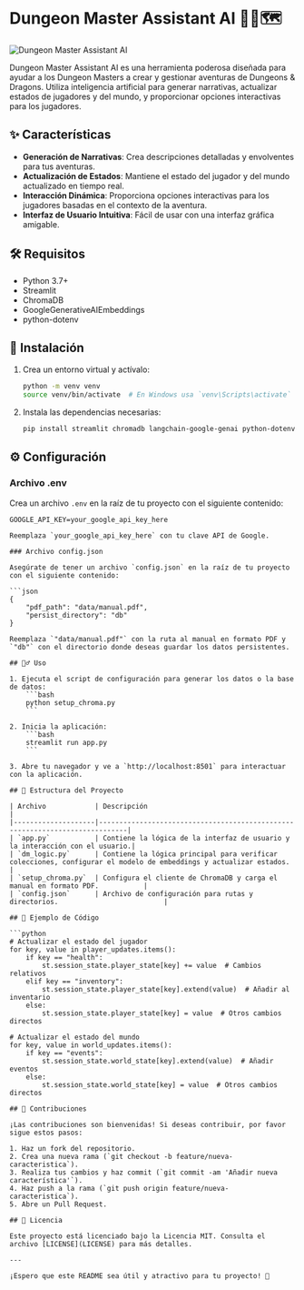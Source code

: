 # Dungeon Master Assistant AI 🧙‍♂️🗺️

![Dungeon Master Assistant AI](https://your-image-url.com/banner.png)

Dungeon Master Assistant AI es una herramienta poderosa diseñada para ayudar a los Dungeon Masters a crear y gestionar aventuras de Dungeons & Dragons. Utiliza inteligencia artificial para generar narrativas, actualizar estados de jugadores y del mundo, y proporcionar opciones interactivas para los jugadores.

## ✨ Características

- **Generación de Narrativas**: Crea descripciones detalladas y envolventes para tus aventuras.
- **Actualización de Estados**: Mantiene el estado del jugador y del mundo actualizado en tiempo real.
- **Interacción Dinámica**: Proporciona opciones interactivas para los jugadores basadas en el contexto de la aventura.
- **Interfaz de Usuario Intuitiva**: Fácil de usar con una interfaz gráfica amigable.

## 🛠️ Requisitos

- Python 3.7+
- Streamlit
- ChromaDB
- GoogleGenerativeAIEmbeddings
- python-dotenv

## 🚀 Instalación

1. Crea un entorno virtual y actívalo:
    ```bash
    python -m venv venv
    source venv/bin/activate  # En Windows usa `venv\Scripts\activate`
    ```

2. Instala las dependencias necesarias:
    ```bash
    pip install streamlit chromadb langchain-google-genai python-dotenv
    ```

## ⚙️ Configuración

### Archivo .env

Crea un archivo `.env` en la raíz de tu proyecto con el siguiente contenido:

```env
GOOGLE_API_KEY=your_google_api_key_here

Reemplaza `your_google_api_key_here` con tu clave API de Google.

### Archivo config.json

Asegúrate de tener un archivo `config.json` en la raíz de tu proyecto con el siguiente contenido:

```json
{
    "pdf_path": "data/manual.pdf",
    "persist_directory": "db"
}

Reemplaza `"data/manual.pdf"` con la ruta al manual en formato PDF y `"db"` con el directorio donde deseas guardar los datos persistentes.

## 🏃‍♂️ Uso

1. Ejecuta el script de configuración para generar los datos o la base de datos:
    ```bash
    python setup_chroma.py
    ```

2. Inicia la aplicación:
    ```bash
    streamlit run app.py
    ```

3. Abre tu navegador y ve a `http://localhost:8501` para interactuar con la aplicación.

## 📂 Estructura del Proyecto

| Archivo            | Descripción                                                                 |
|--------------------|-----------------------------------------------------------------------------|
| `app.py`           | Contiene la lógica de la interfaz de usuario y la interacción con el usuario.|
| `dm_logic.py`      | Contiene la lógica principal para verificar colecciones, configurar el modelo de embeddings y actualizar estados. |
| `setup_chroma.py`  | Configura el cliente de ChromaDB y carga el manual en formato PDF.           |
| `config.json`      | Archivo de configuración para rutas y directorios.                          |

## 🧩 Ejemplo de Código

```python
# Actualizar el estado del jugador
for key, value in player_updates.items():
    if key == "health":
        st.session_state.player_state[key] += value  # Cambios relativos
    elif key == "inventory":
        st.session_state.player_state[key].extend(value)  # Añadir al inventario
    else:
        st.session_state.player_state[key] = value  # Otros cambios directos

# Actualizar el estado del mundo
for key, value in world_updates.items():
    if key == "events":
        st.session_state.world_state[key].extend(value)  # Añadir eventos
    else:
        st.session_state.world_state[key] = value  # Otros cambios directos

## 🤝 Contribuciones

¡Las contribuciones son bienvenidas! Si deseas contribuir, por favor sigue estos pasos:

1. Haz un fork del repositorio.
2. Crea una nueva rama (`git checkout -b feature/nueva-caracteristica`).
3. Realiza tus cambios y haz commit (`git commit -am 'Añadir nueva característica'`).
4. Haz push a la rama (`git push origin feature/nueva-caracteristica`).
5. Abre un Pull Request.

## 📜 Licencia

Este proyecto está licenciado bajo la Licencia MIT. Consulta el archivo [LICENSE](LICENSE) para más detalles.

---

¡Espero que este README sea útil y atractivo para tu proyecto! 🎉